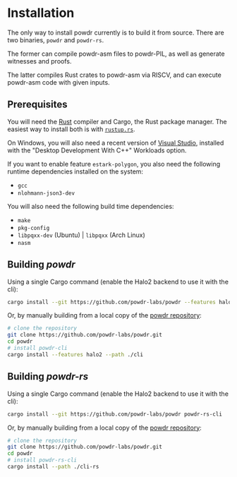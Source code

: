 # Installation

The only way to install powdr currently is to build it from source.
There are two binaries, `powdr` and `powdr-rs`.

The former can compile powdr-asm files to powdr-PIL, as well as generate
witnesses and proofs.

The latter compiles Rust crates to powdr-asm via RISCV, and can execute
powdr-asm code with given inputs.

## Prerequisites

You will need the [Rust](https://rust-lang.org) compiler and Cargo, the Rust package manager.
The easiest way to install both is with [`rustup.rs`](https://rustup.rs/).

On Windows, you will also need a recent version of [Visual Studio](https://visualstudio.microsoft.com/downloads/),
installed with the "Desktop Development With C++" Workloads option.

If you want to enable feature `estark-polygon`, you also need the following
runtime dependencies installed on the system:
- `gcc`
- `nlohmann-json3-dev`

You will also need the following build time dependencies:
- `make`
- `pkg-config`
- `libpqxx-dev` (Ubuntu) | `libpqxx` (Arch Linux)
- `nasm`

## Building *powdr*

Using a single Cargo command (enable the Halo2 backend to use it with the cli):

```sh
cargo install --git https://github.com/powdr-labs/powdr --features halo2 powdr-cli
```

Or, by manually building from a local copy of the [powdr repository](https://github.com/powdr-labs/powdr):

```sh
# clone the repository
git clone https://github.com/powdr-labs/powdr.git
cd powdr
# install powdr-cli
cargo install --features halo2 --path ./cli
```

## Building *powdr-rs*

Using a single Cargo command (enable the Halo2 backend to use it with the cli):

```sh
cargo install --git https://github.com/powdr-labs/powdr powdr-rs-cli
```

Or, by manually building from a local copy of the [powdr repository](https://github.com/powdr-labs/powdr):

```sh
# clone the repository
git clone https://github.com/powdr-labs/powdr.git
cd powdr
# install powdr-rs-cli
cargo install --path ./cli-rs
```
